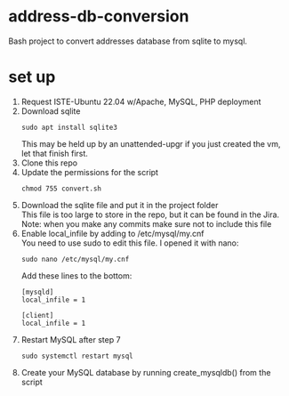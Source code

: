 # address-db-conversion
Bash project to convert addresses database from sqlite to mysql.

# set up
1. Request ISTE-Ubuntu 22.04 w/Apache, MySQL, PHP deployment
2. Download sqlite
   ```
   sudo apt install sqlite3
   ```
   This may be held up by an unattended-upgr if you just created the vm, let that finish first.
3. Clone this repo
4. Update the permissions for the script
   ```
   chmod 755 convert.sh
   ```
6. Download the sqlite file and put it in the project folder<br>
   This file is too large to store in the repo, but it can be found in the Jira.<br>
   Note: when you make any commits make sure not to include this file
7. Enable local_infile by adding to /etc/mysql/my.cnf<br>
   You need to use sudo to edit this file. I opened it with nano:
   ```
   sudo nano /etc/mysql/my.cnf
   ```
   Add these lines to the bottom:
   ```
   [mysqld]
   local_infile = 1

   [client]
   local_infile = 1
   ```
9. Restart MySQL after step 7
   ```
   sudo systemctl restart mysql
   ```
10. Create your MySQL database by running create_mysqldb() from the script
